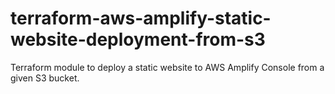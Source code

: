 # terraform-aws-amplify-static-website-deployment-from-s3

Terraform module to deploy a static website to AWS Amplify Console from a given S3 bucket.

